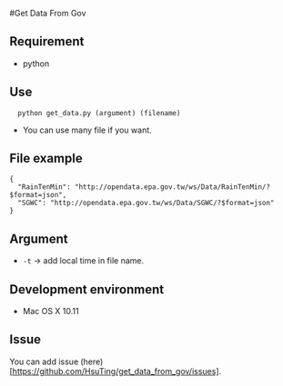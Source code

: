 #Get Data From Gov

## Requirement

- python

## Use

```
  python get_data.py (argument) (filename)
```
- You can use many file if you want.

## File example

```
{
  "RainTenMin": "http://opendata.epa.gov.tw/ws/Data/RainTenMin/?$format=json",
  "SGWC": "http://opendata.epa.gov.tw/ws/Data/SGWC/?$format=json"
}
```

## Argument

- `-t` -> add local time in file name.

## Development environment

- Mac OS X 10.11

## Issue

You can add issue (here)[https://github.com/HsuTing/get_data_from_gov/issues].
